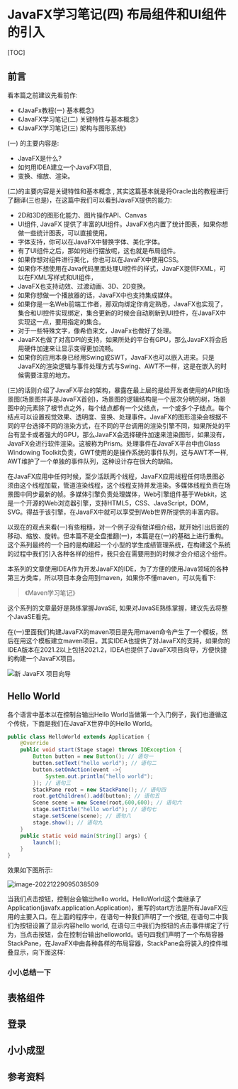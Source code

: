 # JavaFX学习笔记(四) 布局组件和UI组件的引入

[TOC]

## 前言

看本篇之前建议先看前作:

- 《JavaFx教程(一) 基本概念》
- 《JavaFX学习笔记(二) 关键特性与基本概念》
- 《JavaFX学习笔记(三) 架构与图形系统》

(一) 的主要内容是:

- JavaFX是什么? 
-  如何用IDEA建立一个JavaFX项目,
- 变换、缩放、渲染。

(二)的主要内容是关键特性和基本概念 , 其实这篇基本就是将Oracle出的教程进行了翻译(三也是)，在这篇中我们可以看到JavaFX提供的能力: 

- 2D和3D的图形化能力、图片操作API、Canvas
- UI组件, JavaFX 提供了丰富的UI组件。JavaFX也内置了统计图表，如果你想做一些统计图表，可以直接使用。
- 字体支持，你可以在JavaFX中替换字体、美化字体。
- 有了UI组件之后，那如何进行摆放呢，这也就是布局组件。
- 如果你想对组件进行美化，你也可以在JavaFX中使用CSS。
- 如果你不想使用在Java代码里面处理UI控件的样式，JavaFX提供FXML，可以在FXML写样式和UI组件，
- JavaFX也支持动效、过渡动画、3D、2D变换。
- 如果你想做一个播放器的话，JavaFX中也支持集成媒体。
- 如果你是一名Web前端工作者，那双向绑定你肯定熟悉，JavaFX也实现了，集合和UI控件实现绑定，集合更新的时候会自动刷新到UI控件，在JavaFX中实现这一点，要用指定的集合。
- 对于一些特殊文字，像希伯来文，JavaFx也做好了处理。
- JavaFX也做了对高DPI的支持，如果所处的平台有GPU，那么JavaFX将会启用硬件加速来让显示变得更加流畅。
- 如果你的应用本身已经用Swing或SWT，JavaFX也可以嵌入进来。只是JavaFX的渲染逻辑与事件处理方式与Swing、AWT不一样，这是在嵌入的时候需要注意的地方。

(三)的话则介绍了JavaFX平台的架构，暴露在最上层的是给开发者使用的API和场景图(场景图并非是JavaFX首创)，场景图的逻辑结构是一个层次分明的树，场景图中的元素除了根节点之外，每个结点都有一个父结点，一个或多个子结点。每个结点可以设置视觉效果、透明度、变换、处理事件。JavaFX的图形渲染会根据不同的平台选择不同的渲染方式，在不同的平台调用的渲染引擎不同，如果所处的平台有显卡或者强大的GPU，那么JavaFX会选择硬件加速来渲染图形，如果没有，JavaFX会进行软件渲染。这被称为Prism。处理事件在JavaFX平台中由Glass Windowing Toolkit负责，GWT使用的是操作系统的事件队列，这与AWT不一样, AWT维护了一个单独的事件队列，这种设计存在很大的缺陷。

在JavaFX应用中任何时候，至少活跃两个线程，JavaFX应用线程任何场景图必须由这个线程加载，管道渲染线程，这个线程支持并发渲染。多媒体线程负责在场景图中同步最新的帧。多媒体引擎负责处理媒体，Web引擎组件基于Webkit，这是一个开源的Web浏览器引擎，支持HTML5，CSS、JavaScript，DOM，SVG。得益于该引擎，在JavaFX中就可以享受到Web世界所提供的丰富内容。

以现在的观点来看(一)有些粗糙，对一个例子没有做详细介绍，就开始引出后面的移动、缩放、旋转。但本篇不是全盘推翻(一)，本篇是在(一)的基础上进行重构。这个系列最终的一个目的是构建起一个小型的学生成绩管理系统，在构建这个系统的过程中我们引入各种各样的组件，我只会在需要用到的时候才会介绍这个组件。

本系列的文章使用IDEA作为开发JavaFX的IDE，为了方便的使用Java领域的各种第三方类库，所以项目本身会用到maven，如果你不懂maven，可以先看下:

>  《Maven学习笔记》

这个系列的文章最好是熟练掌握JavaSE, 如果对JavaSE熟练掌握，建议先去将整个JavaSE看完。

在(一)里面我们构建JavaFX的maven项目是先用maven命令产生了一个模板，然后在用这个模板建立maven项目。其实IDEA也提供了对JavaFX的支持，如果你的IDEA版本在2021.2以上包括2021.2，IDEA也提供了JavaFX项目向导，方便快捷的构建一个JavaFX项目。

![新 JavaFX 项目向导](https://www.jetbrains.com/idea/whatsnew/2021-2/img/Java_JavaFXWizard.gif)

##  Hello World

各个语言中基本以在控制台输出Hello World当做第一个入门例子，我们也遵循这个传统，下面是我们在JavaFX世界中的Hello World。

```java
public class HelloWorld extends Application {
    @Override
    public void start(Stage stage) throws IOException {
        Button button = new Button(); // 语句一
        button.setText("hello world"); // 语句二
        button.setOnAction(event ->{
            System.out.println("hello world");
        }); // 语句三
        StackPane root = new StackPane(); // 语句四
        root.getChildren().add(button); // 语句五
        Scene scene = new Scene(root,600,600); // 语句六
        stage.setTitle("hello world"); // 语句七
        stage.setScene(scene); // 语句八
        stage.show(); // 语句九
    }
    public static void main(String[] args) {
        launch();
    }
}
```

效果如下图所示:

![image-20221229095038509](C:\Users\chenxingke\AppData\Roaming\Typora\typora-user-images\image-20221229095038509.png)

当我们点击按钮，控制台会输出hello world。HelloWorld这个类继承了Application(javafx.application.Application)，重写的start方法是所有JavaFX应用的主要入口。在上面的程序中，在语句一种我们声明了一个按钮, 在语句二中我们为按钮设置了显示内容hello world,  在语句三中我们为按钮的点击事件绑定了行为，当点击按钮，会在控制台输出helloworld。语句四我们声明了一个布局容器StackPane，在JavaFX中由各种各样的布局容器，StackPane会将装入的控件堆叠显示，向下面这样:



### 小小总结一下



##  表格组件





## 登录





##  小小成型





## 参考资料

